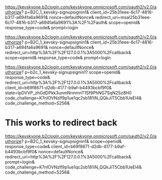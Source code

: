 https://kevskyone.b2clogin.com/kevskyone.onmicrosoft.com/oauth2/v2.0/authorize?
p=B2C_1_kevsky-signupsignin1&
client_id=25b31eee-6c17-4816-b317-a694fa6a9691&
nonce=defaultNonce&
redirect_uri=msal25b31eee-6c17-4816-b317-a694fa6a9691%3A%2F%2Fauth&
scope=openid&
response_type=code&
prompt=login


https://kevskyone.b2clogin.com/kevskyone.onmicrosoft.com/oauth2/v2.0/authorize?
p=B2C_1_kevsky-signupsignin1&
client_id=25b31eee-6c17-4816-b317-a694fa6a9691&
nonce=defaultNonce&
redirect_uri=http%3A%2F%2F127.0.0.1%3A5000%2Fcallback&
scope=openid&
response_type=code&
prompt=login



https://kevskyone.b2clogin.com/kevskyone.onmicrosoft.com/oauth2/v2.0/authorize?
p=b2c_1_kevsky-signupsignin1?
scope=openid&
response_type=code&
redirect_uri=http%3A%2F%2F127.0.0.1%3A5000%2Fcallback&
client_id=b69f8671-d2db-4177-b9af-b4493bcbf9f0&
state=IpDVVP_zhGdDPkk3unmNrmmnT1Sf9PhNG7SqN2Sz8H0
code_challenge=K7nIOVNzlf9p1ue1qc2sb181iN_QQkJiT5Cbb1UeEl4&
code_challenge_method=S256&


# This works to redirect back
https://kevskyone.b2clogin.com/kevskyone.onmicrosoft.com/oauth2/v2.0/authorize?
p=B2C_1_kevsky-signupsignin1&
scope=openid&
response_type=code&
client_id=b69f8671-d2db-4177-b9af-b4493bcbf9f0&
nonce=defaultNonce&
redirect_uri=http%3A%2F%2F127.0.0.1%3A5000%2Fcallback&
prompt=login&
code_challenge=K7nIOVNzlf9p1ue1qc2sb181iN_QQkJiT5Cbb1UeEl4&
code_challenge_method=S256&

